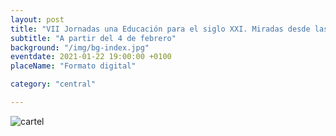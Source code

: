 ```yaml
---
layout: post
title: "VII Jornadas una Educación para el siglo XXI. Miradas desde las Ciencias y la Artes"
subtitle: "A partir del 4 de febrero"
background: "/img/bg-index.jpg"
eventdate: 2021-01-22 19:00:00 +0100
placeName: "Formato digital"

category: "central"

--- 
```

![cartel](/img/posts/1campañapub.png)
